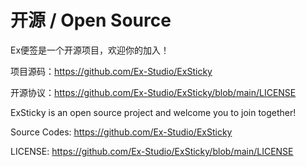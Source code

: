 # 开源 / Open Source

Ex便签是一个开源项目，欢迎你的加入！

项目源码：https://github.com/Ex-Studio/ExSticky

开源协议：https://github.com/Ex-Studio/ExSticky/blob/main/LICENSE

ExSticky is an open source project and welcome you to join together!

Source Codes: https://github.com/Ex-Studio/ExSticky

LICENSE: https://github.com/Ex-Studio/ExSticky/blob/main/LICENSE

